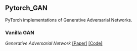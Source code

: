 ## Pytorch_GAN
PyTorch implementations of Generative Adversarial Networks.


### Vanilla GAN
_Generative Adversarial Network_
[[Paper]](https://arxiv.org/abs/1406.2661) [[Code]](implementations/Vanillagan/model.py)





